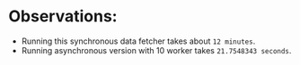 # Observations:
- Running this synchronous data fetcher takes about `12 minutes`.
- Running asynchronous version with 10 worker takes `21.7548343 seconds`.